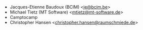 - Jacques-Etienne Baudoux (BCIM) \<<je@bcim.be>\>
- Michael Tietz (MT Software) \<<mtietz@mt-software.de>\>
- Camptocamp
- Christopher Hansen \<<christopher.hansen@raumschmiede.de>\>
